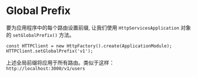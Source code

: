 # Global Prefix

要为应用程序中的每个路由设置前缀, 让我们使用 `HttpServicesApplication` 对象的 `setGlobalPrefix()` 方法。

```ts{2}
const HTTPClient = new HttpFactory().create(ApplicationModule);
HTTPClient.setGlobalPrefix('v1');
```
上述全局前缀将应用于所有路由。类似于这样：`http://localhost:3000/v1/users`
